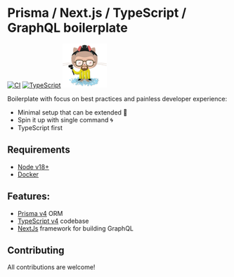 # Prisma / Next.js / TypeScript / GraphQL boilerplate

[![CI][build-badge]][build-url]
[![TypeScript][typescript-badge]][typescript-url]
![Heisenberg](misc/heisenberg.png)

Boilerplate with focus on best practices and painless developer experience:

- Minimal setup that can be extended 🔧
- Spin it up with single command 🌀
- TypeScript first

## Requirements

- [Node v18+](https://nodejs.org/)
- [Docker](https://www.docker.com/)

## Features:

- [Prisma v4](https://www.prisma.io/) ORM
- [TypeScript v4](https://github.com/microsoft/TypeScript) codebase
- [NextJs](https://github.com/vercel/next.js) framework for building GraphQL

## Contributing

All contributions are welcome!

[build-badge]: https://github.com/mkosir/prisma-next-graphql/actions/workflows/main.yml/badge.svg
[build-url]: https://github.com/mkosir/prisma-next-graphql/actions/workflows/main.yml
[typescript-badge]: https://badges.frapsoft.com/typescript/code/typescript.svg?v=101
[typescript-url]: https://github.com/microsoft/TypeScript
